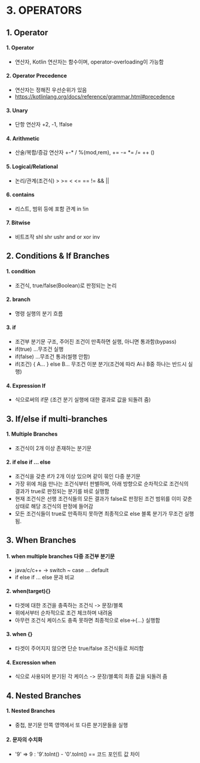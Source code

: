 # 3. OPERATORS
## 1. Operator
#### 1. Operator
 - 연산자, Kotlin 연산자는 함수이며, operator-overloading이 가능함 

#### 2. Operator Precedence
 - 연산자는 정해진 우선순위가 있음
 - https://kotlinlang.org/docs/reference/grammar.html#precedence

#### 3. Unary
 - 단항 연산자 +2, -1, !false

#### 4. Arithmetic
 - 산술/복합/증감 연산자 +-* / %(mod,rem), += -= *= /= ++ ()

#### 5. Logical/Relational
 - 논리/관계(조건식) > >= < <= == != && ||

#### 6. contains
 - 리스트, 범위 등에 포함 관계 in !in

#### 7. Bitwise
 - 비트조작 shl shr ushr and or xor inv


## 2. Conditions & If Branches
#### 1. condition
 - 조건식, true/false(Boolean)로 판정되는 논리

#### 2. branch
 - 명령 실행의 분기 흐름

#### 3. if
 - 조건부 분기문 구조, 주어진 조건이 만족하면 실행, 아니면 통과함(bypass)
 - if(true) ...무조건 실행
 - if(false) ...무조건 통과(씰행 안함)
 - if(조건) { A... } else B... 무조건 이분 분기(조건에 따라 A나 B중 하나는 반드시 실행)

#### 4. Expression If
 - 식으로써의 if문 (조건 분기 실행에 대한 결과로 값을 되돌려 줌)


## 3. If/else if multi-branches
#### 1. Multiple Branches
 - 조건식이 2개 이상 존재하는 분기문

#### 2. if else if ... else
 - 조건식을 갖춘 if가 2개 이상 있으며 같이 묶인 다중 분기문
 - 가장 위에 처음 만나는 조건식부터 판별하며, 아래 방향으로 순차적으로 조건식의 결과가 true로 판정되는 분기를 바로 실행함
 - 현재 조건식은 선행 조건식들의 모든 결과가 false로 판정된 조건 범위를 이미 갖춘 상태로 해당 조건식의 판정에 들어감
 - 모든 조건식들이 true로 만족하지 못하면 최종적으로 else 블록 분기가 무조건 실행됨.
 


## 3. When Branches
#### 1. when multiple branches 다중 조건부 분기문
 - java/c/c++ -> switch ~ case ... default
 - if else if ... else 문과 비교

#### 2. when(target){}
 - 타겟에 대한 조건을 충족하는 조건식 -> 문장/블록
 - 위에서부터 순차적으로 조건 체크하며 내려옴
 - 아무런 조건식 케이스도 충족 못하면 최종적으로 else->{...} 실행함

#### 3. when {}
 -  타겟이 주어지지 않으면 단순 true/false 조건식들로 처리함

#### 4. Excression when
 - 식으로 사용되어 분기된 각 케이스 -> 문장/블록의 최종 값을 되돌려 줌


## 4. Nested Branches
#### 1. Nested Branches 
 - 중첩, 분기문 안쪽 영역에서 또 다른 분기문들을 실행

#### 2. 문자의 수치화
 - '9' => 9 : '9'.toInt() - '0'.toInt() == 코드 포인트 값 차이